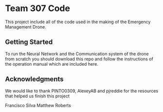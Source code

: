 # Team 307 Code

This project include all of the code used in the making of the Emergency Management Drone.

## Getting Started

To run the Neural Network and the Communication system of the drone from scratch you should download this repo and follow the instructions of the operation manual which are included here.

## Acknowledgments

We would like to thank PINTO0309, AlexeyAB and pjreddie for the resources that helped us finish this project

Francisco Silva
Matthew Roberts
